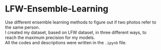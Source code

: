 # LFW-Ensemble-Learning
Use different ensemble learning methods to figure out if two photos refer to the same person. <br>
I created my dataset, based on LFW dataset, in three different ways, to reach the maximum precision for my models. <br>
All the codes and descriptions were written in the `.ipynb` file.
